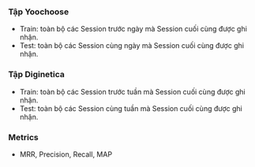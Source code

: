 ### Tập Yoochoose
+ Train: toàn bộ các Session trước ngày mà Session cuối cùng được ghi nhận.
+ Test: toàn bộ các Session cùng ngày mà Session cuối cùng được ghi nhận.
### Tập Diginetica
+ Train: toàn bộ các Session trước tuần mà Session cuối cùng được ghi nhận.
+ Test: toàn bộ các Session cùng tuần mà Session cuối cùng được ghi nhận.
### Metrics
+ MRR, Precision, Recall, MAP
